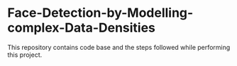 # Face-Detection-by-Modelling-complex-Data-Densities
This repository contains code base and the steps followed while performing this project.  
